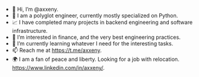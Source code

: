- 👋 Hi, I’m @axxeny.
- 🐍 I am a polyglot engineer, currently mostly specialized on Python.
- 📈 I have completed many projects in backend engineering and software infrastructure.
- 👀 I’m interested in finance, and the very best engineering practices.
- 🌱 I’m currently learning whatever I need for the interesting tasks.
- 📫 Reach me at https://t.me/axxeny.
- 🌍 I am a fan of peace and liberty. Looking for a job with relocation. https://www.linkedin.com/in/axxeny/.
